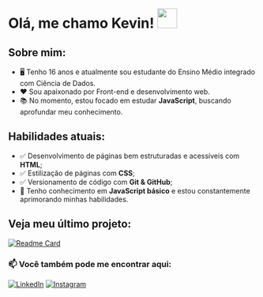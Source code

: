 # Olá, me chamo Kevin! <img src="https://camo.githubusercontent.com/d552948e7884c41fde2d32b9221d79f0df2076c7d824aaab954ca93f53d95884/68747470733a2f2f6d656469612e67697068792e636f6d2f6d656469612f6876524a434c467a6361737252346961377a2f67697068792e676966" width="40" height="40" />

 

## Sobre mim:
- 🖥️ Tenho 16 anos e atualmente sou estudante do Ensino Médio integrado com Ciência de Dados.  
- ❤️ Sou apaixonado por Front-end e desenvolvimento web.  
- 📚 No momento, estou focado em estudar **JavaScript**, buscando aprofundar meu conhecimento.  

## Habilidades atuais:
- ✅ Desenvolvimento de páginas bem estruturadas e acessíveis com **HTML**;  
- ✅ Estilização de páginas com **CSS**;  
- ✅ Versionamento de código com **Git & GitHub**;  
- 🚀 Tenho conhecimento em **JavaScript básico** e estou constantemente aprimorando minhas habilidades.

## Veja meu último projeto:
[![Readme Card](https://github-readme-stats.vercel.app/api/pin/?username=KevinTereza&repo=the-news-clone&&theme=transparent)](https://github.com/KevinTereza/the-news-clone)
  
### 📫 Você também pode me encontrar aqui:  
[![LinkedIn](https://img.shields.io/badge/-LinkedIn-0A66C2?style=for-the-badge&logo=linkedin&logoColor=white)](https://www.linkedin.com/in/kevin-tereza) 
[![Instagram](https://img.shields.io/badge/-Instagram-E4405F?style=for-the-badge&logo=instagram&logoColor=white)](https://www.instagram.com/kevinterezadev)


